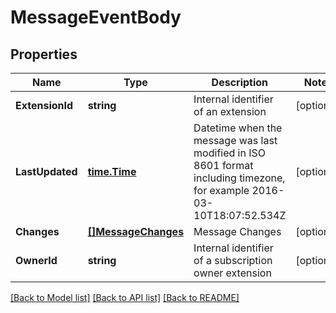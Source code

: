 # MessageEventBody

## Properties

Name | Type | Description | Notes
------------ | ------------- | ------------- | -------------
**ExtensionId** | **string** | Internal identifier of an extension | [optional] 
**LastUpdated** | [**time.Time**](time.Time.md) | Datetime when the message was last modified in ISO 8601 format including timezone, for example 2016-03-10T18:07:52.534Z | [optional] 
**Changes** | [**[]MessageChanges**](MessageChanges.md) | Message Changes | [optional] 
**OwnerId** | **string** | Internal identifier of a subscription owner extension | [optional] 

[[Back to Model list]](../README.md#documentation-for-models) [[Back to API list]](../README.md#documentation-for-api-endpoints) [[Back to README]](../README.md)


